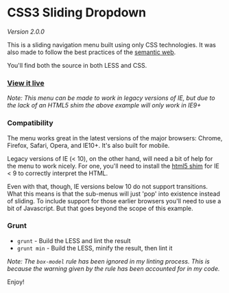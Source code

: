 CSS3 Sliding Dropdown
========================
*Version 2.0.0*

This is a sliding navigation menu built using only CSS technologies. It was also made to follow the best practices of the [semantic web][sem].

You'll find both the source in both LESS and CSS.

### [View it live][example]

[sem]: http://en.wikipedia.org/wiki/Semantic_Web "Semantic Web"
[example]: http://jmeas.com/github/menu-slide/  "CSS3 Dropdown with Fade"

*Note: This menu can be made to work in legacy versions of IE, but due to the lack of an HTML5 shim the above example will only work in IE9+*

### Compatibility

The menu works great in the latest versions of the major browsers: Chrome, Firefox, Safari, Opera, and IE10+. It's also built for mobile.

Legacy versions of IE (< 10), on the other hand, will need a bit of help for the menu to work nicely. For one, you'll need to install the [html5 shim](http://code.google.com/p/html5shim/) for IE < 9 to correctly interpret the HTML.

Even with that, though, IE versions below 10 do not support transitions. What this means is that the sub-menus will just 'pop' into existence instead of sliding. To include support for those earlier browsers you'll need to use a bit of Javascript. But that goes beyond the scope of this example.

### Grunt

- `grunt` - Build the LESS and lint the result
- `grunt min` - Build the LESS, minify the result, then lint it

*Note: The `box-model` rule has been ignored in my linting process. This is because the warning given by the rule has been accounted for in my code.*


Enjoy!